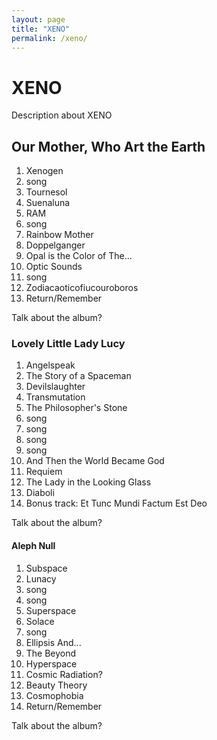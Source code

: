 ```yaml
---
layout: page
title: "XENO"
permalink: /xeno/
---
```

<html lang="en">
  <head>
    <title>XENO</title>
  </head>
  <body>
    <h1>XENO</h1>
    <p>Description about XENO</p>
    <h2>Our Mother, Who Art the Earth</h2>
    <ol>
      <li>Xenogen</li>
      <li>song</li>
      <li>Tournesol</li>
      <li>Suenaluna</li>
      <li>RAM</li>
      <li>song</li>
      <li>Rainbow Mother</li>
      <li>Doppelganger</li>
      <li>Opal is the Color of The...</li>
      <li>Optic Sounds</li>
      <li>song</li>
      <li>Zodiacaoticofiucouroboros</li>
      <li>Return/Remember</li>
    </ol>
    <p>Talk about the album?</p>
    <h3>Lovely Little Lady Lucy</h3>
    <ol>
      <li>Angelspeak</li>
      <li>The Story of a Spaceman</li>
      <li>Devilslaughter</li>
      <li>Transmutation</li>
      <li>The Philosopher's Stone</li>
      <li>song</li>
      <li>song</li>
      <li>song</li>
      <li>song</li>
      <li>And Then the World Became God</li>
      <li>Requiem</li>
      <li>The Lady in the Looking Glass</li>
      <li>Diaboli</li>
      <li>Bonus track: Et Tunc Mundi Factum Est Deo</li>
    </ol>
    <p>Talk about the album?</p>
    <h4>Aleph Null</h4>
      <ol>
      <li>Subspace</li>
      <li>Lunacy</li>
      <li>song</li>
      <li>song</li>
      <li>Superspace</li>
      <li>Solace</li>
      <li>song</li>
      <li>Ellipsis And...</li>
      <li>The Beyond</li>
      <li>Hyperspace</li>
      <li>Cosmic Radiation?</li>
      <li>Beauty Theory</li>
      <li>Cosmophobia</li>
      <li>Return/Remember</li>
    </ol>
    <p>Talk about the album?</p>
  </body>
